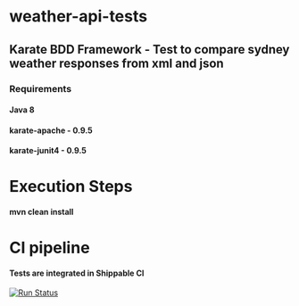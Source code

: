 # weather-api-tests 
## Karate BDD Framework - Test to compare sydney weather responses from xml and json

### Requirements
#### Java 8
#### karate-apache - 0.9.5
#### karate-junit4 - 0.9.5

# Execution Steps
#### mvn clean install

# CI pipeline
#### Tests are integrated in Shippable CI

[![Run Status](https://api.shippable.com/projects/5eb00a65ee5f1f0008f36499/badge?branch=feature/sydneyweather)](https://app.shippable.com/github/keselva/weather-api-tests/dashboard)
